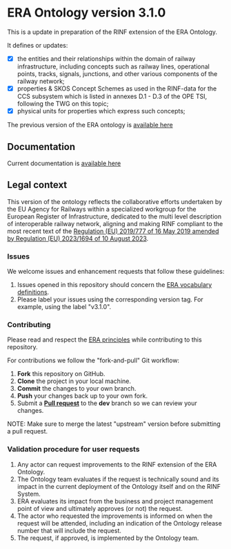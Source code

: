 # ERA Ontology version 3.1.0

This is a update in preparation of the RINF extension of the ERA Ontology.

It defines or updates:

- [X] the entities and their relationships within the domain of railway infrastructure, including concepts such as railway lines, operational points, tracks, signals, junctions, and other various components of the railway network;
- [X] properties & SKOS Concept Schemes as used in the RINF-data for the CCS subsystem which is listed in annexes D.1 - D.3 of the OPE TSI, following the TWG on this topic;
- [X] physical units for properties which express such concepts;

The previous version of the ERA ontology is [available here](https://data-interop.era.europa.eu/era-vocabulary/)

## Documentation

Current documentation is [available here](https://linkedvocabs.org/data/era-ontology/3.1.0/doc/index-en.html)

## Legal context

This version of the ontology reflects the collaborative efforts undertaken by the EU Agency for Railways within a specialized workgroup for the European Register of Infrastructure, dedicated to the multi level description of interoperable railway network, aligning and making RINF compliant to the most recent text of the [Regulation (EU) 2019/777 of 16 May 2019 amended by Regulation (EU) 2023/1694 of 10 August 2023](https://eur-lex.europa.eu/legal-content/EN/TXT/?uri=CELEX%3A02019R0777-20230928).

### Issues

We welcome issues and enhancement requests that follow these guidelines:

1. Issues opened in this repository should concern the [ERA vocabulary definitions](https://github.com/Interoperable-data/ERA-Ontology-3.1.0/issues).
2. Please label your issues using the corresponding version tag. For example, using the label "v3.1.0".

### Contributing

Please read and respect the [ERA principles](https://github.com/Interoperable-data/ERA_vocabulary/tree/main/governance) while contributing to this repository.

For contributions we follow the "fork-and-pull" Git workflow:

1. **Fork** this repository on GitHub.
2. **Clone** the project in your local machine.
3. **Commit** the changes to your own branch.
4. **Push** your changes back up to your own fork.
5. Submit a [**Pull request**](https://github.com/Interoperable-data/ERA-Ontology-3.1.0/pulls) to the **dev** branch so we can review your changes.

NOTE: Make sure to merge the latest "upstream" version before submitting a pull request.

### Validation procedure for user requests

1. Any actor can request improvements to the RINF extension of the ERA Ontology.
2. The Ontology team evaluates if the request is technically sound and its impact in the current deployment of the Ontology itself and on the RINF System.
3. ERA evaluates its impact from the business and project management point of view and ultimately approves (or not) the request.
4. The actor who requested the improvements is informed on when the request will be attended, including an indication of the Ontology release number that will include the request.
5. The request, if approved, is implemented by the Ontology team.
